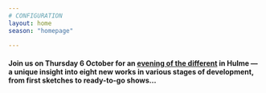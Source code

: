 ```yaml
---
# CONFIGURATION
layout: home
season: "homepage"

---
```

#### Join us on Thursday 6 October for an [evening of the different](/current/event) in Hulme — a unique insight into eight new works in various stages of development, from first sketches to ready-to-go shows…
